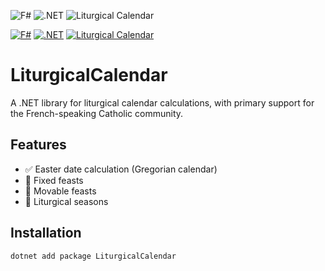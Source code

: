 ![F#](https://img.shields.io/badge/F%23-378BBA?style=for-the-badge&logo=fsharp&logoColor=white)
![.NET](https://img.shields.io/badge/.NET-512BD4?style=for-the-badge&logo=dotnet&logoColor=white)
![Liturgical Calendar](https://img.shields.io/badge/Liturgical%20Calendar-4285F4?style=for-the-badge&logo=google-calendar&logoColor=white)

[![F#](https://img.shields.io/badge/F%23-378BBA?logo=fsharp&logoColor=white)](https://fsharp.org/)
[![.NET](https://img.shields.io/badge/.NET-512BD4?logo=dotnet&logoColor=white)](https://dotnet.microsoft.com/)
[![Liturgical Calendar](https://img.shields.io/badge/Liturgical%20Calendar-8B4513?logo=calendar&logoColor=white)](#)

# LiturgicalCalendar

A .NET library for liturgical calendar calculations, with primary support for the French-speaking Catholic community.

## Features

- ✅ Easter date calculation (Gregorian calendar)
- 🚧 Fixed feasts
- 🚧 Movable feasts
- 🚧 Liturgical seasons

## Installation

```bash
dotnet add package LiturgicalCalendar
```
